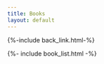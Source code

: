```yaml
---
title: Books
layout: default
---
```


{%-include back_link.html-%}

{%- include book_list.html   -%}
